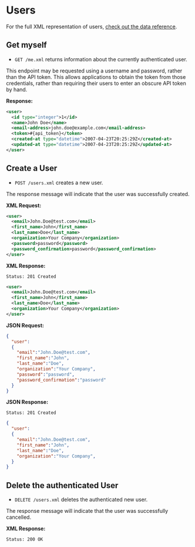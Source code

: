 Users
=====

For the full XML representation of users, [check out the data reference](https://github.com/firstmoversadvantage/api.movingleads.com/blob/master/sections/data_reference.md#users).

<!-- 
                           new_user_session GET    /users/sign_in(.:format)          devise/sessions#new
                               user_session POST   /users/sign_in(.:format)          devise/sessions#create
                       destroy_user_session DELETE /users/sign_out(.:format)         devise/sessions#destroy
                              user_password POST   /users/password(.:format)         devise/passwords#create
                          new_user_password GET    /users/password/new(.:format)     devise/passwords#new
                         edit_user_password GET    /users/password/edit(.:format)    devise/passwords#edit
                                            PUT    /users/password(.:format)         devise/passwords#update
                   cancel_user_registration GET    /users/cancel(.:format)           registrations#cancel
                          user_registration POST   /users(.:format)                  registrations#create
                      new_user_registration GET    /users/sign_up(.:format)          registrations#new
                     edit_user_registration GET    /users/edit(.:format)             registrations#edit
                                            PUT    /users(.:format)                  registrations#update
                                            DELETE /users(.:format)                  registrations#destroy
                          user_confirmation POST   /users/confirmation(.:format)     devise/confirmations#create
                      new_user_confirmation GET    /users/confirmation/new(.:format) devise/confirmations#new
                                            GET    /users/confirmation(.:format)     devise/confirmations#show
                                user_unlock POST   /users/unlock(.:format)           devise/unlocks#create
                            new_user_unlock GET    /users/unlock/new(.:format)       devise/unlocks#new
                                            GET    /users/unlock(.:format)           devise/unlocks#show
 -->

Get myself
----------

* `GET /me.xml` returns information about the currently authenticated user.

This endpoint may be requested using a username and password, rather than the API token. This allows applications to obtain the token from those credentials, rather than requiring their users to enter an obscure API token by hand.

**Response:**

``` xml
<user>
  <id type="integer">1</id>
  <name>John Doe</name>
  <email-address>john.doe@example.com</email-address>
  <token>#{api_token}</token>
  <created-at type="datetime">2007-04-23T20:25:29Z</created-at>
  <updated-at type="datetime">2007-04-23T20:25:29Z</updated-at>
</user>
```

Create a User
----------

* `POST /users.xml` creates a new user.

The response message will indicate that the user was successfully created.

**XML Request:**

``` xml
<user>
  <email>John.Doe@test.com</email>
  <first_name>John</first_name>
  <last_name>Doe</last_name>
  <organization>Your Company</organization>
  <password>password</password>
  <password_confirmation>password</password_confirmation>
</user>
```

**XML Response:**

    Status: 201 Created

``` xml
<user>
  <email>John.Doe@test.com</email>
  <first_name>John</first_name>
  <last_name>Doe</last_name>
  <organization>Your Company</organization>
</user>
```

**JSON Request:**

``` json
{
  "user":
  {
    "email":"John.Doe@test.com",
    "first_name":"John",
    "last_name":"Doe",
    "organization":"Your Company",
    "password":"password",
    "password_confirmation":"password"
  }
}
```

**JSON Response:**

    Status: 201 Created

``` json
{
  "user":
  {
    "email":"John.Doe@test.com",
    "first_name":"John",
    "last_name":"Doe",
    "organization":"Your Company",
  }
}
```

Delete the authenticated User
----------

* `DELETE /users.xml` deletes the authenticated new user.

The response message will indicate that the user was successfully cancelled.

**XML Response:**

    Status: 200 OK

